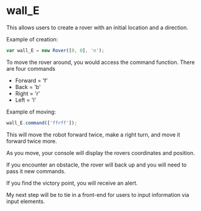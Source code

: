 # wall_E

This allows users to create a rover with an initial location and a direction.

Example of creation:

```javascript
var wall_E = new Rover([0, 0], 'n');
```


To move the rover around, you would access the command function. There are four commands
* Forward = 'f'
* Back = 'b'
* Right = 'r'
* Left = 'l'

Example of moving:

```javascript
wall_E.command(['ffrff']);
```

This will move the robot forward twice, make a right turn, and move it forward twice more.


As you move, your console will display the rovers coordinates and position.

If you encounter an obstacle, the rover will back up and you will need to pass it new commands.

If you find the victory point, you will receive an alert.


My next step will be to tie in a front-end for users to input information via input elements.
